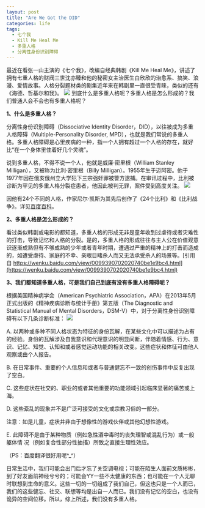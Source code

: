 ```yaml
---
layout: post
title: "Are We Got the DID"
categories: life
tags: 
  - 七个我
  - Kill Me Heal Me
  - 多重人格
  - 分离性身份识别障碍
---
```


最近在看张一山主演的《七个我》，改编自经典韩剧《Kill Me Heal Me》，讲述了拥有七重人格的财阀三世沈亦臻和他的秘密女主治医生白欣欣的治愈系、搞笑、浪漫、爱情故事。人格分裂题材类的剧集近年来在韩剧里一直很受青睐，类似的还有《海德、哲基尔和我》。
![](http://wx2.sinaimg.cn/large/9e68a475gy1fnbxg53t7mj21720k3hdu.jpg)
到底什么是多重人格呢？多重人格是怎么形成的？我们普通人会不会也有多重人格呢？

**1、什么是多重人格？**

分离性身份识别障碍（Dissociative Identity Disorder，DID），以往被成为多重人格障碍（Multiple-Personality Disorder, MPD），也就是我们常说的多重人格。多重人格障碍是心里疾病的一种，指一个人拥有超过一个人格的存在，就好比“在一个身体里住着好几个灵魂”。

说到多重人格，不得不说一个人，他就是威廉·密里根（William Stanley Milligan），又被称为比利·密里根（Billy Milligan）。1955年生于迈阿密。他于1977年因在俄亥俄州立大学犯下三宗强奸罪被警方逮捕。在审讯过程中，比利被诊断为罕见的多重人格分裂症患者，他因此被判无罪，案件受到高度关注。
![](http://wx1.sinaimg.cn/large/9e68a475gy1fnbxg0i4mgj207g077ae5.jpg)

因他有24个不同的人格，作家尼尔·凯斯为其先后创作了《24个比利》和《比利战争》。详见[百度百科](https://baike.baidu.com/item/%E5%A8%81%E5%BB%89%C2%B7%E5%AF%86%E9%87%8C%E6%A0%B9/3941185)。

**2、多重人格是怎么形成的？**

看过类似韩剧或电影的都知道，多重人格的形成无非是童年收到过虐待或者灾难性的打击，导致记忆和人格的分裂。是的，多重人格的形成往往与主人公在价值观意识逐渐成熟但有不够成熟的少年或者青年时期，遭遇过严重的精神上的打击而造成的，如遭受虐待、家庭的不幸、亲眼目睹杀人而又无法承受杀人的场景等。[引用自 https://wenku.baidu.com/view/0099390702020740be1e9bc4.html](https://wenku.baidu.com/view/0099390702020740be1e9bc4.html)


**3、我们都知道多重人格，可是我们自己到底有没有多重人格障碍呢？**

根据美国精神病学会（American Psychiatric Association，APA）在2013年5月正式出版的《精神疾病诊断与统计手册》第五版（The Diagnostic and Statistical Manual of Mental Disorders，DSM-V）中，对于分离性身份识别障碍有以下几条诊断标准：
![](http://wx1.sinaimg.cn/large/9e68a475gy1fnbxg91vqmj20ix0cbtd3.jpg)


A. 以两种或多种不同人格状态为特征的身份瓦解，在某些文化中可以描述为占有的经验。身份的瓦解涉及自我意识和代理意识的明显间断，伴随着情感、行为、意识、记忆、知觉、认知和或者感觉运动功能的相关改变。这些症状和体征可由他人观察或由个人报告。

B. 在日常事件、重要的个人信息和或者与普通健忘不一致的创伤事件中反复出现了空白。

C. 这些症状在社交的、职业的或者其他重要的功能领域引起临床显著的痛苦或上海。

D. 这些紊乱的现象并不是广泛可接受的文化或宗教习俗的一部分。

注意：如是儿童，症状并非由于想像性的游戏伙伴或其他幻想性游戏。

E. 此障碍不是由于某种物质（例如急性酒中毒时的丧失理智或混乱行为）或一般躯体情 况（例如复合性部分性抽搐）所致之直接生理性效应。 


（PS：百度翻译很好用呢^_^）

日常生活中，我们可能会出门后才忘了关空调电视；可能在陌生人面前文质彬彬，到了好友面前神经兮兮的；可能会YY一些不太健康的东西；也可能在一个人无聊时联想到生命的意义。这些一切的一切组成了我们自己，但这也只是一个人而已，我们的这些健忘、社交、联想等均是出自一人而已。我们没有记忆的空白，也没有诡异的空间位移。所以，综上所述，我们没有多重人格。